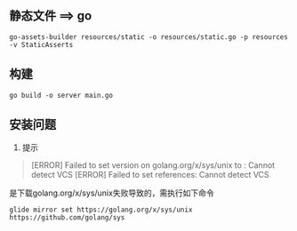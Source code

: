 ## 静态文件 ==> go
```
go-assets-builder resources/static -o resources/static.go -p resources -v StaticAsserts
```
## 构建
```
go build -o server main.go
```

## 安装问题
1. 提示

> [ERROR]	Failed to set version on golang.org/x/sys/unix to : Cannot detect VCS
  [ERROR]	Failed to set references: Cannot detect VCS

是下载golang.org/x/sys/unix失败导致的，需执行如下命令

```
glide mirror set https://golang.org/x/sys/unix https://github.com/golang/sys
```